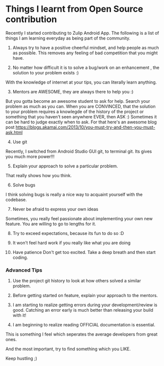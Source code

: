 # Things I learnt from Open Source contribution
Recently I started contributing to Zulip Android App. The following is a list of things I am learning everyday as being part of the community.

1) Always try to have a positive cheerful mindset, and help people as much as possible. This removes any feeling of bad competition that you might have.

2) No matter how difficult it is to solve a bug/work on an enhancement , the solution to your problem exists :)

With the knowledge of internet at your tips, you can literally learn anything.

3) Mentors are AWESOME, they are always there to help you :)

But you gotta become an awesome student to ask for help. Search your problem as much as you can. When you are CONVINCED, that the solution to your problem requires a knowlegde of the history of the project or something that you haven't seen anywhere EVER, then ASK :)
Sometimes it can be hard to judge exactly when to ask. For that here's an awesome blog post https://blogs.akamai.com/2013/10/you-must-try-and-then-you-must-ask.html

4) Use git

Recently, I switched from Android Studio GUI git, to terminal git. Its gives you much more power!!!

5) Explain your approach to solve a particular problem. 

That really shows how you think.

6) Solve bugs

I think solving bugs is really a nice way to acquaint yourself with the codebase.

7) Never be afraid to express your own ideas

Sometimes, you really feel passionate about implementing your own new feature. You are willing to go to lengths for it.

8) Try to exceed expectations, because its fun to do so :D

9) It won't feel hard work if you really like what you are doing

10) Have patience
Don't get too excited. Take a deep breath and then start coding.

### Advanced Tips

1) Use the project git history to look at how others solved a similar problem.

2) Before getting started on feature, explain your approach to the mentors.

3) I am starting to realize getting errors during your development/review is good.
Catching an error early is much better than releasing your build with it!

4) I am beginning to realize reading OFFICIAL documentation is essential.

This is something I feel which seperates the average developers from great ones.

And the most important, try to find something which you LIKE.

Keep hustling ;)
